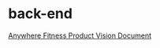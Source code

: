 # back-end
[Anywhere Fitness Product Vision Document](https://docs.google.com/document/d/1L1JVphCe2c_sGx6uVDPsbYPItEUYmxhJa3mQ3-lKMv8/edit?usp=sharing)
